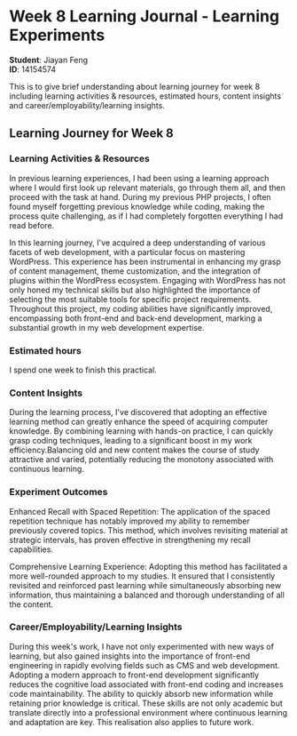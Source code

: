 # Week 8 Learning Journal - Learning Experiments

**Student**: Jiayan Feng  
**ID**: 14154574

This is to give brief understanding about learning journey for week 8 including learning activities & resources, estimated hours, content insights and career/employability/learning insights.

## Learning Journey for Week 8

### Learning Activities & Resources

In previous learning experiences, I had been using a learning approach where I would first look up relevant materials, go through them all, and then proceed with the task at hand. During my previous PHP projects, I often found myself forgetting previous knowledge while coding, making the process quite challenging, as if I had completely forgotten everything I had read before.

In this learning journey, I've acquired a deep understanding of various facets of web development, with a particular focus on mastering WordPress. This experience has been instrumental in enhancing my grasp of content management, theme customization, and the integration of plugins within the WordPress ecosystem. Engaging with WordPress has not only honed my technical skills but also highlighted the importance of selecting the most suitable tools for specific project requirements. Throughout this project, my coding abilities have significantly improved, encompassing both front-end and back-end development, marking a substantial growth in my web development expertise.
    
### Estimated hours

I spend one week to finish this practical.


### Content Insights

During the learning process, I've discovered that adopting an effective learning method can greatly enhance the speed of acquiring computer knowledge. By combining learning with hands-on practice, I can quickly grasp coding techniques, leading to a significant boost in my work efficiency.Balancing old and new content makes the course of study attractive and varied, potentially reducing the monotony associated with continuous learning.

### Experiment Outcomes

Enhanced Recall with Spaced Repetition: The application of the spaced repetition technique has notably improved my ability to remember previously covered topics. This method, which involves revisiting material at strategic intervals, has proven effective in strengthening my recall capabilities.

Comprehensive Learning Experience: Adopting this method has facilitated a more well-rounded approach to my studies. It ensured that I consistently revisited and reinforced past learning while simultaneously absorbing new information, thus maintaining a balanced and thorough understanding of all the content.

### Career/Employability/Learning Insights

During this week's work, I have not only experimented with new ways of learning, but also gained insights into the importance of front-end engineering in rapidly evolving fields such as CMS and web development. Adopting a modern approach to front-end development significantly reduces the cognitive load associated with front-end coding and increases code maintainability. The ability to quickly absorb new information while retaining prior knowledge is critical. These skills are not only academic but translate directly into a professional environment where continuous learning and adaptation are key. This realisation also applies to future work.

